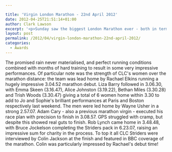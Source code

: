 ```yaml
---

title: 'Virgin London Marathon - 22nd April 2012'
date: 2012-04-25T21:51:14+01:00
author: Clark Lawson
excerpt: '<p>Sunday saw the biggest London Marathon ever - both in terms of size of the total field, and the number of CLC Striders competing...</p>'
layout: post
permalink: /2012/04/virgin-london-marathon-22nd-april-2012/
categories:
  - Awards
---
```

</p> 

The promised rain never materialised, and perfect running conditions combined with months of hard training to result in some very impressive performances. Of particular note was the strength of CLC's women over the marathon distance: the team was lead home by Rachael Elkins running a hugely impressive 3.04.52 marathon debut. Liza Barry followed in 3.06.30, with Emma Skeen (3.16.47), Alice Johnston (3.19.22), Bethan Miles (3.30.28) and Trish Woods (3.30.47) giving a total of 6 women home within 3.30 to add to Jo and Sophie's brilliant performances at Paris and Boston respectively last weekend. The men were led home by Wayne Usher in a strong 2.57.07. Adam Cary - also a previous marathon virgin - executed his race plan with precision to finish in 3.08.57. GPS struggled with cramp, but despite this showed real guts to finish. Rob Lynch came home in 3.48.48, with Bruce Jockelson completing the Striders pack in 6.23.07, raising an impressive sum for charity in the process. To top it all CLC Striders were interviewed by Colin Jackson at the finish and featured in BBC coverage of the marathon. Colin was particularly impressed by Rachael's debut time!
